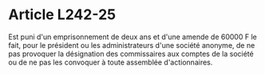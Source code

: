 # Article L242-25

Est puni d'un emprisonnement de deux ans et d'une amende de 60000 F le fait, pour le président ou les administrateurs d'une société anonyme, de ne pas provoquer la désignation des commissaires aux comptes de la société ou de ne pas les convoquer à toute assemblée d'actionnaires.